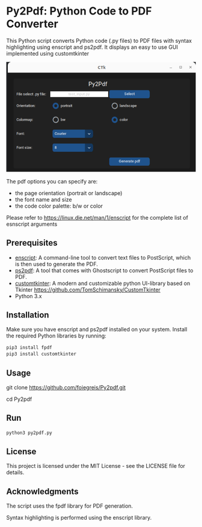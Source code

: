 # Py2Pdf: Python Code to PDF Converter 

This Python script converts Python code (.py files) to PDF files with syntax highlighting using enscript and ps2pdf. It displays an easy to use GUI implemented using customtkinter 

![gui interface](img/gui.png)


The pdf options you can specify are:
- the page orientation (portrait or landscape)
- the font name and size
- the code color palette:  b/w or color

Please refer to https://linux.die.net/man/1/enscript for the complete list of esnscript arguments

## Prerequisites

- [enscript](https://www.gnu.org/software/enscript/): A command-line tool to convert text files to PostScript, which is then used to generate the PDF.
- [ps2pdf](https://www.ghostscript.com/doc/current/Ps2pdf.htm): A tool that comes with Ghostscript to convert PostScript files to PDF.
- [customtkinter](...): A modern and customizable python UI-library based on Tkinter https://github.com/TomSchimansky/CustomTkinter
- Python 3.x

## Installation

Make sure you have enscript and ps2pdf installed on your system. Install the required Python libraries by running:

```bash
pip3 install fpdf
pip3 install customtkinter
```

## Usage
git clone https://github.com/foiegreis/Py2pdf.git

cd Py2pdf

## Run

```bash
python3 py2pdf.py
```

## License
This project is licensed under the MIT License - see the LICENSE file for details.

## Acknowledgments
The script uses the fpdf library for PDF generation.

Syntax highlighting is performed using the enscript library.
